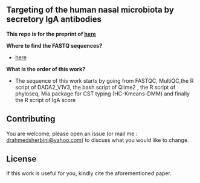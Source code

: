 
## Targeting of the human nasal microbiota by secretory IgA antibodies

**This repo is for the preprint of [here](https://www.biorxiv.org/content/10.1101/2022.08.31.505993v1.full)**


**Where to find the FASTQ sequences?**


* [here](https://www.ncbi.nlm.nih.gov/sra/PRJNA923578) 


**What is the order of this work?**

* The sequence of this work starts by going from FASTQC, MultiQC,the R script of DADA2_V1V3, the bash script of Qiime2 , the R script of phyloseq,  Mia package for CST typing (HC-Kmeans-DMM) and finally the R script of IgA score



## Contributing

You are welcome, please open an issue (or mail me : drahmedsherbini@yahoo.com) to discuss what you would like to change.


## License
If this work is useful for you, kindly cite the aforementioned paper.
